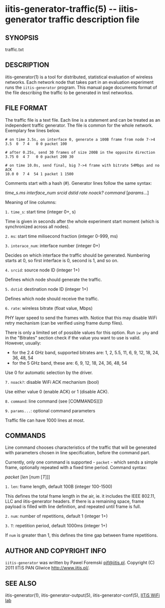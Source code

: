 iitis-generator-traffic(5) -- iitis-generator traffic description file
======================================================================

## SYNOPSIS

traffic.txt

## DESCRIPTION

iitis-generator(1) is a tool for distributed, statistical evaluation of wireless networks. Each
network node that takes part in an evaluation experiment runs the `iitis-generator` program. This
manual page documents format of the file describing the traffic to be generated in test networkss.

## FILE FORMAT

The traffic file is a text file. Each line is a statement and can be treated as an independent
traffic generator. The file is common for the whole network. Exemplary few lines below.

	# on time 3.5s, on interface 0, generate a 100B frame from node 7->4
	3.5  0  7 4   0 0 packet 100
	
	# after 0.25s, send 30 frames of size 200B in the opposite direction
	3.75 0  4 7   0 0 packet 200 30
	
	# on time 10.0s, send final, big 7->4 frame with bitrate 54Mbps and no ACK
	10.0 0  7 4  54 1 packet 1 1500

Comments start with a hash (#). Generator lines follow the same syntax:

  *time_s*.*ms* *interface_num* *srcid* *dstid* *rate* *noack?* *command* [*params*...]

Meaning of line columns:

`1.` `time_s`: start time (integer 0+, s)

Time is given in seconds after the whole experiment start moment (which is synchronized across
all nodes).

`2.` `ms`: start time milisecond fraction (integer 0-999, ms)

`3.` `interace_num`: interface number (integer 0+)

Decides on which interface the traffic should be generated. Numbering starts at 0, so first
interface is 0, second is 1, and so on.

`4.` `srcid`: source node ID (integer 1+)

Defines which node should generate the traffic.

`5.` `dstid`: destination node ID (integer 1+)

Defines which node should receive the traffic.

`6.` `rate`: wireless bitrate (float value, Mbps)

PHY layer speed to send the frames with. Notice that this may disable WiFi retry mechanism (can be
verified using frame dump files).

There is only a limited set of possible values for this option. Run `iw phy` and in the
"Bitrates" section check if the value you want to use is valid. However, usually:

  * for the 2.4 GHz band, supported bitrates are: 1, 2, 5.5, 11, 6, 9, 12, 18, 24, 36, 48, 54
  * for the 5 GHz band, these are: 6, 9, 12, 18, 24, 36, 48, 54

Use 0 for automatic selection by the driver.

`7.` `noack?`: disable WiFi ACK mechanism (bool)

Use either value 0 (enable ACK) or 1 (disable ACK).

`8.` `command`: line command (see [COMMANDS][])

`9.` `params...`: optional command parameters

Traffic file can have 1000 lines at most.

## COMMANDS

Line command chooses characteristics of the traffic that will be generated with parameters chosen in
line specification, before the command part.

Currently, only one command is supported - `packet` - which sends a simple frame, optionally
repeated with a fixed time period. Command syntax:

  *packet* [*len* [*num* [*T*]]]

`1.` `len`: frame length, default 100B (integer 100-1500)

This defines the total frame length in the air, ie. it includes the IEEE 802.11, LLC and
iitis-generator headers. If there is a remaining space, frame payload is filled with line definition,
and repeated until frame is full.

`2.` `num`: number of repetitions, default 1 (integer 1+)

`3.` `T`: repetition period, default 1000ms (integer 1+)

If `num` is greater than 1, this defines the time gap between frame repetitions.

## AUTHOR AND COPYRIGHT INFO

`iitis-generator` was written by Pawel Foremski <pjf@iitis.pl>. Copyright (C) 2011 IITiS PAN Gliwice
<http://www.iitis.pl/>.

## SEE ALSO

iitis-generator(1), iitis-generator-output(5), iitis-generator-conf(5), [IITiS WiFi
lab](https://sites.google.com/site/iitiswifilab/)
